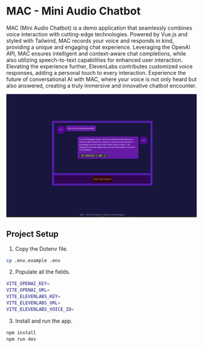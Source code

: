 # MAC - Mini Audio Chatbot

MAC (Mini Audio Chatbot) is a demo application that seamlessly combines voice interaction with cutting-edge technologies. Powered by Vue.js and styled with Tailwind, MAC records your voice and responds in kind, providing a unique and engaging chat experience. Leveraging the OpenAI API, MAC ensures intelligent and context-aware chat completions, while also utilizing speech-to-text capabilities for enhanced user interaction. Elevating the experience further, ElevenLabs contributes customized voice responses, adding a personal touch to every interaction. Experience the future of conversational AI with MAC, where your voice is not only heard but also answered, creating a truly immersive and innovative chatbot encounter.

![A screenshot of the app.](/images/screenshot.png "A screenshot of the app.")

## Project Setup

1. Copy the Dotenv file.
```sh
cp .env.example .env
```

2. Populate all the fields.
```sh
VITE_OPENAI_KEY=
VITE_OPENAI_URL=
VITE_ELEVENLABS_KEY=
VITE_ELEVENLABS_URL=
VITE_ELEVENLABS_VOICE_ID=
```

3. Install and run the app.
```sh
npm install
npm run dev
```

